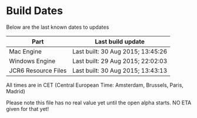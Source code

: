 # Build Dates

Below are the last known dates to updates

Part | Last build update
-----|-----
Mac Engine | Last built: 30 Aug 2015; 13:45:26
Windows Engine | Last built: 29 Aug 2015; 22:02:03
JCR6 Resource Files | Last built: 30 Aug 2015; 13:43:13
All times are in CET (Central European Time: Amsterdam, Brussels, Paris, Madrid)


Please note this file has no real value yet until the open alpha starts. NO ETA given for that yet!
